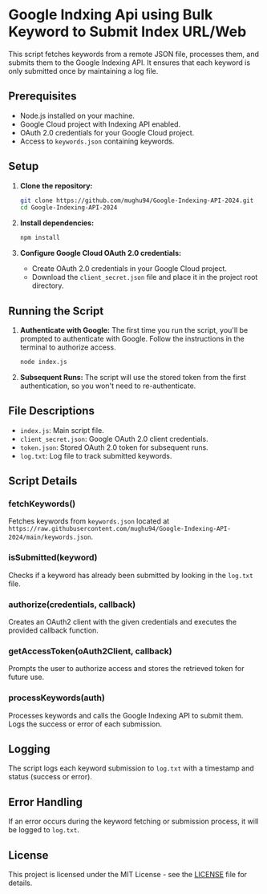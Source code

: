 # Google Indxing Api using Bulk Keyword to Submit Index URL/Web

This script fetches keywords from a remote JSON file, processes them, and submits them to the Google Indexing API. It ensures that each keyword is only submitted once by maintaining a log file.

## Prerequisites

- Node.js installed on your machine.
- Google Cloud project with Indexing API enabled.
- OAuth 2.0 credentials for your Google Cloud project.
- Access to `keywords.json` containing keywords.

## Setup

1. **Clone the repository:**
    ```sh
    git clone https://github.com/mughu94/Google-Indexing-API-2024.git
    cd Google-Indexing-API-2024
    ```

2. **Install dependencies:**
    ```sh
    npm install
    ```

3. **Configure Google Cloud OAuth 2.0 credentials:**
    - Create OAuth 2.0 credentials in your Google Cloud project.
    - Download the `client_secret.json` file and place it in the project root directory.

## Running the Script

1. **Authenticate with Google:**
    The first time you run the script, you'll be prompted to authenticate with Google. Follow the instructions in the terminal to authorize access.

    ```sh
    node index.js
    ```

2. **Subsequent Runs:**
    The script will use the stored token from the first authentication, so you won't need to re-authenticate.

## File Descriptions

- `index.js`: Main script file.
- `client_secret.json`: Google OAuth 2.0 client credentials.
- `token.json`: Stored OAuth 2.0 token for subsequent runs.
- `log.txt`: Log file to track submitted keywords.

## Script Details

### fetchKeywords()

Fetches keywords from `keywords.json` located at `https://raw.githubusercontent.com/mughu94/Google-Indexing-API-2024/main/keywords.json`.

### isSubmitted(keyword)

Checks if a keyword has already been submitted by looking in the `log.txt` file.

### authorize(credentials, callback)

Creates an OAuth2 client with the given credentials and executes the provided callback function.

### getAccessToken(oAuth2Client, callback)

Prompts the user to authorize access and stores the retrieved token for future use.

### processKeywords(auth)

Processes keywords and calls the Google Indexing API to submit them. Logs the success or error of each submission.

## Logging

The script logs each keyword submission to `log.txt` with a timestamp and status (success or error).

## Error Handling

If an error occurs during the keyword fetching or submission process, it will be logged to `log.txt`.

## License

This project is licensed under the MIT License - see the [LICENSE](LICENSE) file for details.
